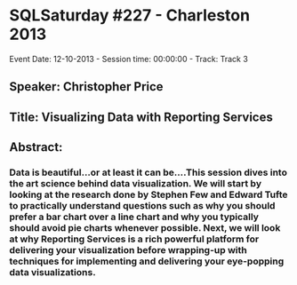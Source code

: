 # SQLSaturday #227 - Charleston 2013
Event Date: 12-10-2013 - Session time: 00:00:00 - Track: Track 3
## Speaker: Christopher Price
## Title: Visualizing Data with Reporting Services
## Abstract:
### Data is beautiful…or at least it can be….This session dives into the art  science behind data visualization. We will start by looking at the research done by Stephen Few and Edward Tufte to practically understand questions such as why you should prefer a bar chart over a line chart and why you typically should avoid pie charts whenever possible. Next, we will look at why Reporting Services is a rich  powerful platform for delivering your visualization before wrapping-up with techniques for implementing and delivering your eye-popping data visualizations.
